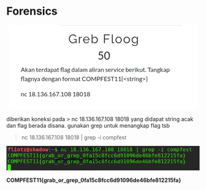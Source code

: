 # Forensics

<p  align="center"><img src="img/1.png"/></p>

diberikan koneksi pada > nc 18.136.167.108 18018 yang didapat string acak dan flag berada disana.
gunakan grep untuk menangkap flag tsb

> nc 18.136.167.108 18018 | grep -i compfest

<img src="img/2.png"/>

**COMPFEST11{grab_or_grep_0fa15c8fcc6d91096de46bfe812215fa}**
